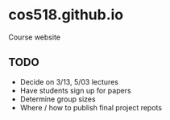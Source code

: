 # cos518.github.io
Course website

## TODO
- Decide on 3/13, 5/03 lectures
- Have students sign up for papers
- Determine group sizes
- Where / how to publish final project repots

